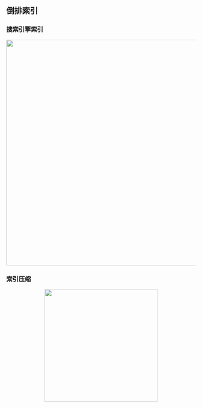 ## 倒排索引

### 搜索引擎索引

<div align="center">    
    <img src="https://cdn.lichangao.com/wp-content/uploads/2019/11/搜索引擎索引.png" height=600px />
</div>

### 索引压缩

<div align="center">    
    <img src="https://cdn.lichangao.com/wp-content/uploads/2019/11/索引压缩.png" height=300px />
</div>
